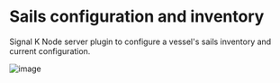 # Sails configuration and inventory
Signal K Node server plugin to configure a vessel's sails inventory and current configuration.

![image](https://user-images.githubusercontent.com/1049678/27000646-9fa502c2-4dbf-11e7-910d-b822d8cd52e3.png)
